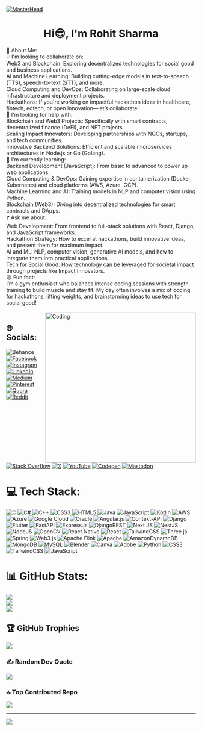 [![MasterHead](https://user-images.githubusercontent.com/10498744/210012254-234538ff-d198-48aa-8964-37e6fd45d227.gif)]()
<h1 align="center">Hi😎, I'm Rohit Sharma</h1>
💫 About Me:
<br>💡 I'm looking to collaborate on:<br>Web3 and Blockchain: Exploring decentralized technologies for social good and business applications.<br>AI and Machine Learning: Building cutting-edge models in text-to-speech (TTS), speech-to-text (STT), and more.<br>Cloud Computing and DevOps: Collaborating on large-scale cloud infrastructure and deployment projects.<br>Hackathons: If you're working on impactful hackathon ideas in healthcare, fintech, edtech, or open innovation—let’s collaborate!<br>🤝 I'm looking for help with:<br>Blockchain and Web3 Projects: Specifically with smart contracts, decentralized finance (DeFi), and NFT projects.<br>Scaling Impact Innovators: Developing partnerships with NGOs, startups, and tech communities.<br>Innovative Backend Solutions: Efficient and scalable microservices architectures in Node.js or Go (Golang).<br>🌱 I'm currently learning:<br>Backend Development (JavaScript): From basic to advanced to power up web applications.<br>Cloud Computing & DevOps: Gaining expertise in containerization (Docker, Kubernetes) and cloud platforms (AWS, Azure, GCP).<br>Machine Learning and AI: Training models in NLP and computer vision using Python.<br>Blockchain (Web3): Diving into decentralized technologies for smart contracts and DApps.<br>❓ Ask me about:<br>Web Development: From frontend to full-stack solutions with React, Django, and JavaScript frameworks.<br>Hackathon Strategy: How to excel at hackathons, build innovative ideas, and present them for maximum impact.<br>AI and ML: NLP, computer vision, generative AI models, and how to integrate them into practical applications.<br>Tech for Social Good: How technology can be leveraged for societal impact through projects like Impact Innovators.<br>😄 Fun fact:<br>I’m a gym enthusiast who balances intense coding sessions with strength training to build muscle and stay fit. My day often involves a mix of coding for hackathons, lifting weights, and brainstorming ideas to use tech for social good!<br><br>
<img align="right" alt="Coding" width="400" src="https://camo.githubusercontent.com/2366b34bb903c09617990fb5fff4622f3e941349e846ddb7e73df872a9d21233/68747470733a2f2f63646e2e6472696262626c652e636f6d2f75736572732f3733303730332f73637265656e73686f74732f363538313234332f6176656e746f2e676966">


## 🌐 Socials:
![Behance](https://img.shields.io/badge/Behance-1769ff?logo=behance&logoColor=white)[![Facebook](https://img.shields.io/badge/Facebook-%231877F2.svg?logo=Facebook&logoColor=white)](https://facebook.com/rohittshharmaa) [![Instagram](https://img.shields.io/badge/Instagram-%23E4405F.svg?logo=Instagram&logoColor=white)](https://instagram.com/rohittshharmaaa) [![LinkedIn](https://img.shields.io/badge/LinkedIn-%230077B5.svg?logo=linkedin&logoColor=white)](https://linkedin.com/in/https://www.linkedin.com/in/rohit-sharma-10a441300/) [![Medium](https://img.shields.io/badge/Medium-12100E?logo=medium&logoColor=white)](https://medium.com/@sharmarohit) [![Pinterest](https://img.shields.io/badge/Pinterest-%23E60023.svg?logo=Pinterest&logoColor=white)](https://pinterest.com/rohittt) [![Quora](https://img.shields.io/badge/Quora-%23B92B27.svg?logo=Quora&logoColor=white)](https://quora.com/profile/rohittt) [![Reddit](https://img.shields.io/badge/Reddit-%23FF4500.svg?logo=Reddit&logoColor=white)](https://reddit.com/user/rohitttsharmaa) [![Stack Overflow](https://img.shields.io/badge/-Stackoverflow-FE7A16?logo=stack-overflow&logoColor=white)](https://stackoverflow.com/users/rohittsharmaa) [![X](https://img.shields.io/badge/X-black.svg?logo=X&logoColor=white)](https://x.com/rohittshharmaaa) [![YouTube](https://img.shields.io/badge/YouTube-%23FF0000.svg?logo=YouTube&logoColor=white)](https://youtube.com/@SharmaRohit) [![Codepen](https://img.shields.io/badge/Codepen-000000?style=for-the-badge&logo=codepen&logoColor=white)](https://codepen.io/rohittsharmaa) [![Mastodon](https://img.shields.io/badge/-MASTODON-%232B90D9?style=for-the-badge&logo=mastodon&logoColor=white)](https://mastodon.social/@rohitt) 

# 💻 Tech Stack:
![C](https://img.shields.io/badge/c-%2300599C.svg?style=for-the-badge&logo=c&logoColor=white) ![C#](https://img.shields.io/badge/c%23-%23239120.svg?style=for-the-badge&logo=csharp&logoColor=white) ![C++](https://img.shields.io/badge/c++-%2300599C.svg?style=for-the-badge&logo=c%2B%2B&logoColor=white) ![CSS3](https://img.shields.io/badge/css3-%231572B6.svg?style=for-the-badge&logo=css3&logoColor=white) ![HTML5](https://img.shields.io/badge/html5-%23E34F26.svg?style=for-the-badge&logo=html5&logoColor=white) ![Java](https://img.shields.io/badge/java-%23ED8B00.svg?style=for-the-badge&logo=openjdk&logoColor=white) ![JavaScript](https://img.shields.io/badge/javascript-%23323330.svg?style=for-the-badge&logo=javascript&logoColor=%23F7DF1E) ![Kotlin](https://img.shields.io/badge/kotlin-%237F52FF.svg?style=for-the-badge&logo=kotlin&logoColor=white) ![AWS](https://img.shields.io/badge/AWS-%23FF9900.svg?style=for-the-badge&logo=amazon-aws&logoColor=white) ![Azure](https://img.shields.io/badge/azure-%230072C6.svg?style=for-the-badge&logo=microsoftazure&logoColor=white) ![Google Cloud](https://img.shields.io/badge/GoogleCloud-%234285F4.svg?style=for-the-badge&logo=google-cloud&logoColor=white) ![Oracle](https://img.shields.io/badge/Oracle-F80000?style=for-the-badge&logo=oracle&logoColor=white) ![Angular.js](https://img.shields.io/badge/angular.js-%23E23237.svg?style=for-the-badge&logo=angularjs&logoColor=white) ![Context-API](https://img.shields.io/badge/Context--Api-000000?style=for-the-badge&logo=react) ![Django](https://img.shields.io/badge/django-%23092E20.svg?style=for-the-badge&logo=django&logoColor=white) ![Flutter](https://img.shields.io/badge/Flutter-%2302569B.svg?style=for-the-badge&logo=Flutter&logoColor=white) ![FastAPI](https://img.shields.io/badge/FastAPI-005571?style=for-the-badge&logo=fastapi) ![Express.js](https://img.shields.io/badge/express.js-%23404d59.svg?style=for-the-badge&logo=express&logoColor=%2361DAFB) ![DjangoREST](https://img.shields.io/badge/DJANGO-REST-ff1709?style=for-the-badge&logo=django&logoColor=white&color=ff1709&labelColor=gray) ![Next JS](https://img.shields.io/badge/Next-black?style=for-the-badge&logo=next.js&logoColor=white) ![NestJS](https://img.shields.io/badge/nestjs-%23E0234E.svg?style=for-the-badge&logo=nestjs&logoColor=white) ![NodeJS](https://img.shields.io/badge/node.js-6DA55F?style=for-the-badge&logo=node.js&logoColor=white) ![OpenCV](https://img.shields.io/badge/opencv-%23white.svg?style=for-the-badge&logo=opencv&logoColor=white) ![React Native](https://img.shields.io/badge/react_native-%2320232a.svg?style=for-the-badge&logo=react&logoColor=%2361DAFB) ![React](https://img.shields.io/badge/react-%2320232a.svg?style=for-the-badge&logo=react&logoColor=%2361DAFB) ![TailwindCSS](https://img.shields.io/badge/tailwindcss-%2338B2AC.svg?style=for-the-badge&logo=tailwind-css&logoColor=white) ![Three js](https://img.shields.io/badge/threejs-black?style=for-the-badge&logo=three.js&logoColor=white) ![Spring](https://img.shields.io/badge/spring-%236DB33F.svg?style=for-the-badge&logo=spring&logoColor=white) ![Web3.js](https://img.shields.io/badge/web3.js-F16822?style=for-the-badge&logo=web3.js&logoColor=white) ![Apache Flink](https://img.shields.io/badge/Apache%20Flink-E6526F?style=for-the-badge&logo=Apache%20Flink&logoColor=white) ![Apache](https://img.shields.io/badge/apache-%23D42029.svg?style=for-the-badge&logo=apache&logoColor=white) ![AmazonDynamoDB](https://img.shields.io/badge/Amazon%20DynamoDB-4053D6?style=for-the-badge&logo=Amazon%20DynamoDB&logoColor=white) ![MongoDB](https://img.shields.io/badge/MongoDB-%234ea94b.svg?style=for-the-badge&logo=mongodb&logoColor=white) ![MySQL](https://img.shields.io/badge/mysql-4479A1.svg?style=for-the-badge&logo=mysql&logoColor=white) ![Blender](https://img.shields.io/badge/blender-%23F5792A.svg?style=for-the-badge&logo=blender&logoColor=white) ![Canva](https://img.shields.io/badge/Canva-%2300C4CC.svg?style=for-the-badge&logo=Canva&logoColor=white) ![Adobe](https://img.shields.io/badge/adobe-%23FF0000.svg?style=for-the-badge&logo=adobe&logoColor=white) ![Python](https://img.shields.io/badge/python-3670A0?style=for-the-badge&logo=python&logoColor=ffdd54) ![CSS3](https://img.shields.io/badge/css3-%231572B6.svg?style=for-the-badge&logo=css3&logoColor=white) ![TailwindCSS](https://img.shields.io/badge/tailwindcss-%2338B2AC.svg?style=for-the-badge&logo=tailwind-css&logoColor=white) ![JavaScript](https://img.shields.io/badge/javascript-%23323330.svg?style=for-the-badge&logo=javascript&logoColor=%23F7DF1E)
# 📊 GitHub Stats:
![](https://github-readme-stats.vercel.app/api?username=SharmARohitt&theme=github_dark_dimmed&hide_border=true&include_all_commits=false&count_private=true)<br/>
![](https://github-readme-streak-stats.herokuapp.com/?user=SharmARohitt&theme=github_dark_dimmed&hide_border=true)<br/>
![](https://github-readme-stats.vercel.app/api/top-langs/?username=SharmARohitt&theme=github_dark_dimmed&hide_border=true&include_all_commits=false&count_private=true&layout=compact)

## 🏆 GitHub Trophies
![](https://github-profile-trophy.vercel.app/?username=SharmARohitt&theme=radical&no-frame=false&no-bg=false&margin-w=4)

### ✍️ Random Dev Quote
![](https://quotes-github-readme.vercel.app/api?type=horizontal&theme=radical)

### 🔝 Top Contributed Repo
![](https://github-contributor-stats.vercel.app/api?username=SharmARohitt&limit=5&theme=dark&combine_all_yearly_contributions=true)

---
[![](https://visitcount.itsvg.in/api?id=SharmARohitt&icon=8&color=0)](https://visitcount.itsvg.in)

<!-- Proudly created with GPRM ( https://gprm.itsvg.in ) -->
